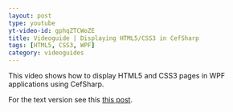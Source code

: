 ```yaml
---
layout: post
type: youtube
yt-video-id: gphqZTCWoZE
title: Videoguide | Displaying HTML5/CSS3 in CefSharp
tags: [HTML5, CSS3, WPF]
category: videoguides
---
```

This video shows how to display HTML5 and CSS3 pages in WPF applications using CefSharp.

For the text  version see this [this post](http://www.cefsharptutorials.com/CefSharp-Basics-Display-an-HTML5.CSS3-Webpage/).
